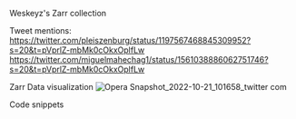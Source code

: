 Weskeyz's Zarr collection

Tweet mentions:
https://twitter.com/pleiszenburg/status/1197567468845309952?s=20&t=pVprlZ-mbMk0cOkxOplfLw
https://twitter.com/miguelmahechag1/status/1561038886062751746?s=20&t=pVprlZ-mbMk0cOkxOplfLw

Zarr Data visualization
![Opera Snapshot_2022-10-21_101658_twitter com](https://user-images.githubusercontent.com/94924532/197161914-c01c3048-c015-4692-a1c5-a6c1c5f3064f.png)

Code snippets
